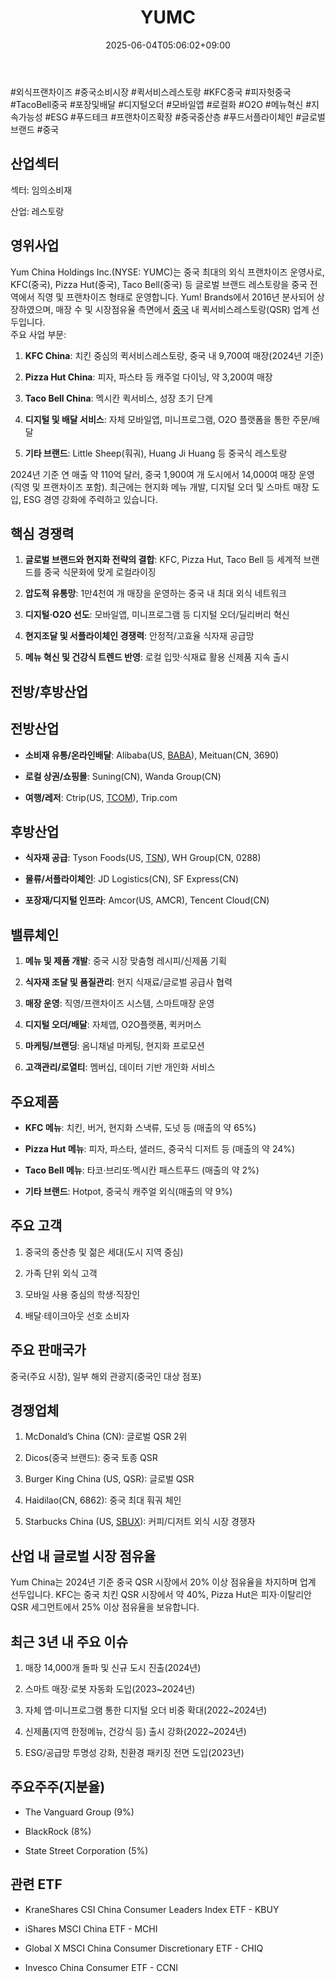 ﻿---
title: "YUMC"
date: 2025-06-04T05:06:02+09:00
lastmod: 2025-06-04T05:06:02+09:00
type: docs
sidebar:
  open: true
weight: 993
---
<div style="display:none">
  <meta property="article:published_time" content="2025-06-03T20:06:02Z" />
  <meta property="article:modified_time" content="2025-06-03T20:06:02Z" />
</div>
#외식프랜차이즈 #중국소비시장 #퀵서비스레스토랑 #KFC중국 #피자헛중국 #TacoBell중국 #포장및배달 #디지털오더 #모바일앱 #로컬화 #O2O #메뉴혁신 #지속가능성 #ESG #푸드테크 #프랜차이즈확장 #중국중산층 #푸드서플라이체인 #글로벌브랜드 #중국 

## 산업섹터

섹터: 임의소비재

산업: 레스토랑

## 영위사업

Yum China Holdings Inc.(NYSE: YUMC)는 중국 최대의 외식 프랜차이즈 운영사로, KFC(중국), Pizza Hut(중국), Taco Bell(중국) 등 글로벌 브랜드 레스토랑을 중국 전역에서 직영 및 프랜차이즈 형태로 운영합니다. Yum! Brands에서 2016년 분사되어 상장하였으며, 매장 수 및 시장점유율 측면에서 [중국](/industry-study/4국가중국/) 내 퀵서비스레스토랑(QSR) 업계 선두입니다.  
주요 사업 부문:

1. **KFC China**: 치킨 중심의 퀵서비스레스토랑, 중국 내 9,700여 매장(2024년 기준)
    
2. **Pizza Hut China**: 피자, 파스타 등 캐주얼 다이닝, 약 3,200여 매장
    
3. **Taco Bell China**: 멕시칸 퀵서비스, 성장 초기 단계
    
4. **디지털 및 배달 서비스**: 자체 모바일앱, 미니프로그램, O2O 플랫폼을 통한 주문/배달
    
5. **기타 브랜드**: Little Sheep(훠궈), Huang Ji Huang 등 중국식 레스토랑

2024년 기준 연 매출 약 110억 달러, 중국 1,900여 개 도시에서 14,000여 매장 운영(직영 및 프랜차이즈 포함). 최근에는 현지화 메뉴 개발, 디지털 오더 및 스마트 매장 도입, ESG 경영 강화에 주력하고 있습니다.

## 핵심 경쟁력

1. **글로벌 브랜드와 현지화 전략의 결합**: KFC, Pizza Hut, Taco Bell 등 세계적 브랜드를 중국 식문화에 맞게 로컬라이징
    
2. **압도적 유통망**: 1만4천여 개 매장을 운영하는 중국 내 최대 외식 네트워크
    
3. **디지털·O2O 선도**: 모바일앱, 미니프로그램 등 디지털 오더/딜리버리 혁신
    
4. **현지조달 및 서플라이체인 경쟁력**: 안정적/고효율 식자재 공급망
    
5. **메뉴 혁신 및 건강식 트렌드 반영**: 로컬 입맛·식재료 활용 신제품 지속 출시

## 전방/후방산업

## 전방산업

- **소비재 유통/온라인배달**: Alibaba(US, [BABA](/company-analysis/baba/)), Meituan(CN, 3690)
    
- **로컬 상권/쇼핑몰**: Suning(CN), Wanda Group(CN)
    
- **여행/레저**: Ctrip(US, [TCOM](/company-analysis/tcom/)), Trip.com

## 후방산업

- **식자재 공급**: Tyson Foods(US, [TSN](/company-analysis/tsn/)), WH Group(CN, 0288)
    
- **물류/서플라이체인**: JD Logistics(CN), SF Express(CN)
    
- **포장재/디지털 인프라**: Amcor(US, AMCR), Tencent Cloud(CN)

## 밸류체인

1. **메뉴 및 제품 개발**: 중국 시장 맞춤형 레시피/신제품 기획
    
2. **식자재 조달 및 품질관리**: 현지 식재료/글로벌 공급사 협력
    
3. **매장 운영**: 직영/프랜차이즈 시스템, 스마트매장 운영
    
4. **디지털 오더/배달**: 자체앱, O2O플랫폼, 퀵커머스
    
5. **마케팅/브랜딩**: 옴니채널 마케팅, 현지화 프로모션
    
6. **고객관리/로열티**: 멤버십, 데이터 기반 개인화 서비스

## 주요제품

- **KFC 메뉴**: 치킨, 버거, 현지화 스낵류, 도넛 등 (매출의 약 65%)
    
- **Pizza Hut 메뉴**: 피자, 파스타, 샐러드, 중국식 디저트 등 (매출의 약 24%)
    
- **Taco Bell 메뉴**: 타코·브리또·멕시칸 패스트푸드 (매출의 약 2%)
    
- **기타 브랜드**: Hotpot, 중국식 캐주얼 외식(매출의 약 9%)

## 주요 고객

1. 중국의 중산층 및 젊은 세대(도시 지역 중심)
    
2. 가족 단위 외식 고객
    
3. 모바일 사용 중심의 학생·직장인
    
4. 배달·테이크아웃 선호 소비자

## 주요 판매국가

중국(주요 시장), 일부 해외 관광지(중국인 대상 점포)

## 경쟁업체

1. McDonald’s China (CN): 글로벌 QSR 2위
    
2. Dicos(중국 브랜드): 중국 토종 QSR
    
3. Burger King China (US, QSR): 글로벌 QSR
    
4. Haidilao(CN, 6862): 중국 최대 훠궈 체인
    
5. Starbucks China (US, [SBUX](/company-analysis/sbux/)): 커피/디저트 외식 시장 경쟁자

## 산업 내 글로벌 시장 점유율

Yum China는 2024년 기준 중국 QSR 시장에서 20% 이상 점유율을 차지하며 업계 선두입니다. KFC는 중국 치킨 QSR 시장에서 약 40%, Pizza Hut은 피자·이탈리안 QSR 세그먼트에서 25% 이상 점유율을 보유합니다.

## 최근 3년 내 주요 이슈

1. 매장 14,000개 돌파 및 신규 도시 진출(2024년)
    
2. 스마트 매장·로봇 자동화 도입(2023~2024년)
    
3. 자체 앱·미니프로그램 통한 디지털 오더 비중 확대(2022~2024년)
    
4. 신제품(지역 한정메뉴, 건강식 등) 출시 강화(2022~2024년)
    
5. ESG/공급망 투명성 강화, 친환경 패키징 전면 도입(2023년)

## 주요주주(지분율)

- The Vanguard Group (9%)
    
- BlackRock (8%)
    
- State Street Corporation (5%)

## 관련 ETF

- KraneShares CSI China Consumer Leaders Index ETF - KBUY
    
- iShares MSCI China ETF - MCHI
    
- Global X MSCI China Consumer Discretionary ETF - CHIQ
    
- Invesco China Consumer ETF - CCNI

